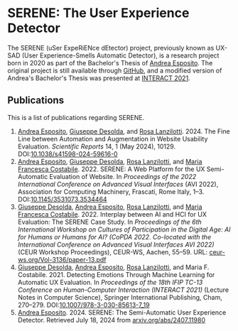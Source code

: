 # SERENE: The User Experience Detector

The SERENE (uSer ExpeRiENce dEtector) project, previously known as UX-SAD (User Experience-Smells Automatic Detector), is a research project born in 2020 as part of the Bachelor's Thesis of [Andrea Esposito](https://github.com/espositoandrea). The original project is still available through [GitHub](https://github.com/espositoandrea/SERENE), and a modified version of Andrea's Bachelor's Thesis was presented at [INTERACT 2021](https://doi.org/10.1007/978-3-030-85613-7_19).

## Publications

This is a list of publications regarding SERENE.

<!-- publications start -->
<ol><li><span id="Esposito2024Fine"><a href="https://ivu.di.uniba.it/people/esposito">Andrea Esposito</a>, <a href="https://ivu.di.uniba.it/people/desolda">Giuseppe Desolda</a>, and <a href="https://ivu.di.uniba.it/people/lanzilotti">Rosa Lanzilotti</a>. 2024. The Fine Line between Automation and Augmentation in Website Usability Evaluation. <i>Scientific Reports</i> 14, 1 (May 2024), 10129. DOI:<a href="https://doi.org/10.1038/s41598-024-59616-0" target="_blank">10.1038/s41598-024-59616-0</a></span></li>
<li><span id="Esposito2022SERENE"><a href="https://ivu.di.uniba.it/people/esposito">Andrea Esposito</a>, <a href="https://ivu.di.uniba.it/people/desolda">Giuseppe Desolda</a>, <a href="https://ivu.di.uniba.it/people/lanzilotti">Rosa Lanzilotti</a>, and <a href="https://ivu.di.uniba.it/people/costabile">Maria Francesca Costabile</a>. 2022. SERENE: A Web Platform for the UX Semi-Automatic Evaluation of Website. In <i>Proceedings of the 2022 International Conference on Advanced Visual Interfaces</i> (AVI 2022), Association for Computing Machinery, Frascati, Rome Italy, 1–3. DOI:<a href="https://doi.org/10.1145/3531073.3534464" target="_blank">10.1145/3531073.3534464</a></span></li>
<li><span id="Desolda2022Interplay"><a href="https://ivu.di.uniba.it/people/desolda">Giuseppe Desolda</a>, <a href="https://ivu.di.uniba.it/people/esposito">Andrea Esposito</a>, <a href="https://ivu.di.uniba.it/people/lanzilotti">Rosa Lanzilotti</a>, and <a href="https://ivu.di.uniba.it/people/costabile">Maria Francesca Costabile</a>. 2022. Interplay between AI and HCI for UX Evaluation: The SERENE Case Study. In <i>Proceedings of the 6th International Workshop on Cultures of Participation in the Digital Age: AI for Humans or Humans for AI? (CoPDA 2022. Co-located with the International Conference on Advanced Visual Interfaces AVI 2022)</i> (CEUR Workshop Proceedings), CEUR-WS, Aachen, 55–59. URL: <a href="https://ceur-ws.org/Vol-3136/paper-13.pdf" target="_blank">ceur-ws.org/Vol-3136/paper-13.pdf</a></span></li>
<li><span id="Desolda2021Detecting"><a href="https://ivu.di.uniba.it/people/desolda">Giuseppe Desolda</a>, <a href="https://ivu.di.uniba.it/people/esposito">Andrea Esposito</a>, <a href="https://ivu.di.uniba.it/people/lanzilotti">Rosa Lanzilotti</a>, and Maria F. Costabile. 2021. Detecting Emotions Through Machine Learning for Automatic UX Evaluation. In <i>Proceedings of the 18th IFIP TC-13 Conference on Human-Computer Interaction (INTERACT 2021)</i> (Lecture Notes in Computer Science), Springer International Publishing, Cham, 270–279. DOI:<a href="https://doi.org/10.1007/978-3-030-85613-7_19" target="_blank">10.1007/978-3-030-85613-7_19</a></span></li>
<li><span id="Esposito2024SERENE"><a href="https://ivu.di.uniba.it/people/esposito">Andrea Esposito</a>. 2024. SERENE: The Semi-Automatic User Experience Detector. Retrieved July 18, 2024 from <a href="https://arxiv.org/abs/2407.11980" target="_blank">arxiv.org/abs/2407.11980</a></span></li></ol>
<!-- publications end -->



















































































































































































































































































































































































































































































































